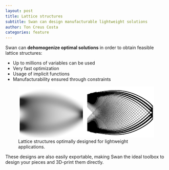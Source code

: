 ```yaml
---
layout: post
title: Lattice structures
subtitle: Swan can design manufacturable lightweight solutions
author: Ton Creus Costa
categories: feature
---
```


Swan can **dehomogenize optimal solutions** in order to obtain feasible lattice structures:

- Up to millions of variables can be used
- Very fast optimization
- Usage of implicit functions
- Manufacturability ensured through constraints

<figure>
  <img src="/assets/images/features/hero-lattice.png" alt="my alt text"/>
  <figcaption> Lattice structures optimally designed for lightweight applications.</figcaption>
</figure>

These designs are also easily exportable, making Swan the ideal toolbox to design your pieces and 3D-print them directly. 
